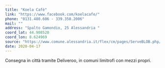 ```yaml
---
title: "Koela Cafè"
link: "https://www.facebook.com/koelacafe/"
phone: "0131.480.606 - 339.350.2006"
mail: ""
address: "Spalto Gamondio, 25 Alessandria "
coord_lat: 44.908520
coord_lon: 8.624969
source: "https://www.comune.alessandria.it/flex/cm/pages/ServeBLOB.php/L/IT/IDPagina/2069"
date: 2020-04-17
---
```


Consegna in città tramite Deliveroo, in comuni limitrofi con mezzi propri.